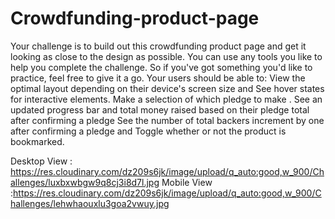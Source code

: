 # Crowdfunding-product-page

Your challenge is to build out this crowdfunding product page and get it looking as close to the design as possible. You can use any tools you like to help you 
complete the challenge. So if you've got something you'd like to practice, feel free to give it a go. Your users should be able to:
View the optimal layout depending on their device's screen size and See hover states for interactive elements.
Make a selection of which pledge to make . See an updated progress bar and total money raised based on their pledge total after confirming a pledge
See the number of total backers increment by one after confirming a pledge and Toggle whether or not the product is bookmarked.

Desktop View : https://res.cloudinary.com/dz209s6jk/image/upload/q_auto:good,w_900/Challenges/luxbxwbgw9q8cj3i8d7l.jpg 
Mobile View :https://res.cloudinary.com/dz209s6jk/image/upload/q_auto:good,w_900/Challenges/lehwhaouxlu3goa2vwuy.jpg
